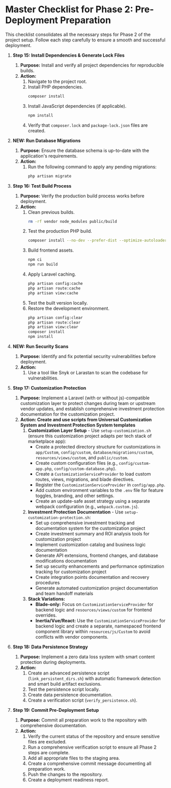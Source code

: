 # Master Checklist for Phase 2: Pre-Deployment Preparation

This checklist consolidates all the necessary steps for Phase 2 of the project setup. Follow each step carefully to ensure a smooth and successful deployment.

1.  **Step 15: Install Dependencies & Generate Lock Files**

    1.  **Purpose:** Install and verify all project dependencies for reproducible builds.
    2.  **Action:**
        1.  Navigate to the project root.
        2.  Install PHP dependencies.
            ```bash
            composer install
            ```
        3.  Install JavaScript dependencies (if applicable).
            ```bash
            npm install
            ```
        4.  Verify that `composer.lock` and `package-lock.json` files are created.

2.  **NEW: Run Database Migrations**

    1.  **Purpose:** Ensure the database schema is up-to-date with the application's requirements.
    2.  **Action:**
        1.  Run the following command to apply any pending migrations:
            ```bash
            php artisan migrate
            ```

3.  **Step 16: Test Build Process**

    1.  **Purpose:** Verify the production build process works before deployment.
    2.  **Action:**
        1.  Clean previous builds.
            ```bash
            rm -rf vendor node_modules public/build
            ```
        2.  Test the production PHP build.
            ```bash
            composer install --no-dev --prefer-dist --optimize-autoloader
            ```
        3.  Build frontend assets.
            ```bash
            npm ci
            npm run build
            ```
        4.  Apply Laravel caching.
            ```bash
            php artisan config:cache
            php artisan route:cache
            php artisan view:cache
            ```
        5.  Test the built version locally.
        6.  Restore the development environment.
            ```bash
            php artisan config:clear
            php artisan route:clear
            php artisan view:clear
            composer install
            npm install
            ```

4.  **NEW: Run Security Scans**

    1.  **Purpose:** Identify and fix potential security vulnerabilities before deployment.
    2.  **Action:**
        1.  Use a tool like Snyk or Larastan to scan the codebase for vulnerabilities.

5.  **Step 17: Customization Protection**

    1.  **Purpose:** Implement a Laravel (with or without js)-compatible customization layer to protect changes during team or upstream vendor updates, and establish comprehensive investment protection documentation for the customization project.
    2.  **Action: Create and use scripts from Universal Customization System and Investment Protection System templates**
        1.  **Customization Layer Setup** - Use `setup-customization.sh` (ensure this customization project adapts per tech stack of marketplace app):
            -   Create a protected directory structure for customizations in `app/Custom`, `config/custom`, `database/migrations/custom`, `resources/views/custom`, and `public/custom`.
            -   Create custom configuration files (e.g., `config/custom-app.php`, `config/custom-database.php`).
            -   Create a `CustomizationServiceProvider` to load custom routes, views, migrations, and blade directives.
            -   Register the `CustomizationServiceProvider` in `config/app.php`.
            -   Add custom environment variables to the `.env` file for feature toggles, branding, and other settings.
            -   Create an update-safe asset strategy using a separate webpack configuration (e.g., `webpack.custom.js`).
        2.  **Investment Protection Documentation** - Use `setup-customization-protection.sh`:
            -   Set up comprehensive investment tracking and documentation system for the customization project
            -   Create investment summary and ROI analysis tools for customization project
            -   Implement customization catalog and business logic documentation
            -   Generate API extensions, frontend changes, and database modifications documentation
            -   Set up security enhancements and performance optimization tracking for customization project
            -   Create integration points documentation and recovery procedures
            -   Generate automated customization project documentation and team handoff materials
        3.  **Stack Variations:**
            -   **Blade-only:** Focus on `CustomizationServiceProvider` for backend logic and `resources/views/custom` for frontend overrides.
            -   **Inertia/Vue/React:** Use the `CustomizationServiceProvider` for backend logic and create a separate, namespaced frontend component library within `resources/js/Custom` to avoid conflicts with vendor components.

6.  **Step 18: Data Persistence Strategy**

    1.  **Purpose:** Implement a zero data loss system with smart content protection during deployments.
    2.  **Action:**
        1.  Create an advanced persistence script (`link_persistent_dirs.sh`) with automatic framework detection and smart build artifact exclusions.
        2.  Test the persistence script locally.
        3.  Create data persistence documentation.
        4.  Create a verification script (`verify_persistence.sh`).

7.  **Step 19: Commit Pre-Deployment Setup**

    1.  **Purpose:** Commit all preparation work to the repository with comprehensive documentation.
    2.  **Action:**
        1.  Verify the current status of the repository and ensure sensitive files are excluded.
        2.  Run a comprehensive verification script to ensure all Phase 2 steps are complete.
        3.  Add all appropriate files to the staging area.
        4.  Create a comprehensive commit message documenting all preparation work.
        5.  Push the changes to the repository.
        6.  Create a deployment readiness report.
